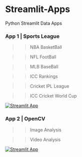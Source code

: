 # Streamlit-Apps
Python Streamlit Data Apps

### App 1 | Sports League
>> NBA BasketBall

>> NFL FootBall

>> MLB BaseBall

>> ICC Rankings

>> Cricket IPL League

>> ICC Cricket World Cup

[![Streamlit App](https://static.streamlit.io/badges/streamlit_badge_black_white.svg)](https://share.streamlit.io/akashjeez/Streamlit-Apps/main/PySportsLeague.py)

### App 2 | OpenCV
>> Image Analysis 

>> Video Analysis 

[![Streamlit App](https://static.streamlit.io/badges/streamlit_badge_black_white.svg)](https://share.streamlit.io/akashjeez/Streamlit-Apps/main/PyOpenCV.py)

